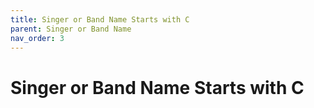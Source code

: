 ```yaml
---
title: Singer or Band Name Starts with C
parent: Singer or Band Name 
nav_order: 3
---
```


# Singer or Band Name Starts with C
